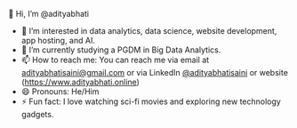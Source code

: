 👋 Hi, I’m @adityabhati
- 👀 I’m interested in data analytics, data science, website development, app hosting, and AI.  
- 🌱 I’m currently studying a PGDM in Big Data Analytics.  
- 📫 How to reach me: You can reach me via email at [adityabhatisaini@gmail.com](mailto:adityabhatisaini@gmail.com) or via LinkedIn [@adityabhatisaini](https://www.linkedin.com/in/adityabhatisaini) or website (https://www.adityabhati.online)
- 😄 Pronouns: He/Him  
- ⚡ Fun fact: I love watching sci-fi movies and exploring new technology gadgets.  

